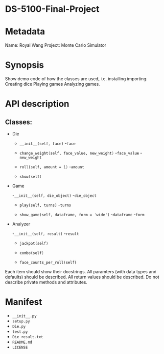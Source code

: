 # DS-5100-Final-Project


# Metadata
Name: Royal Wang
Project: Monte Carlo Simulator

# Synopsis

Show demo code of how the classes are used, i.e.
installing
importing
Creating dice
Playing games
Analyzing games.

# API description
## Classes:
- Die
 
     - `__init__(self, face)`
               -`face` 
          
     - `change_weight(self, face_value, new_weight)`
               -`face_value`
               -`new_weight`
          
     - `roll(self, amount = 1)`
               -`amount` 
          
     - `show(self)`
     
- Game

     -`__init__(self, die_object)`
               -`die_object`
          
     - `play(self, turns)`
               -`turns` 
          
     - `show_game(self, dataframe, form = 'wide')`
               -`dataframe`
               -`form`   
          
- Analyzer

     -`__init__(self, result)`
               -`result`
          
     - `jackpot(self)`
     
     - `combo(self)`
     
     - `face_counts_per_roll(self)`

Each item should show their docstrings.
All paramters (with data types and defaults) should be described.
All return values should be described.
Do not describe private methods and attributes.

# Manifest
 - `__init__.py`
 - `setup.py`
 - `Die.py`
 - `test.py`
 - `Die_result.txt`
 - `README.md`
 - `LICENSE`
